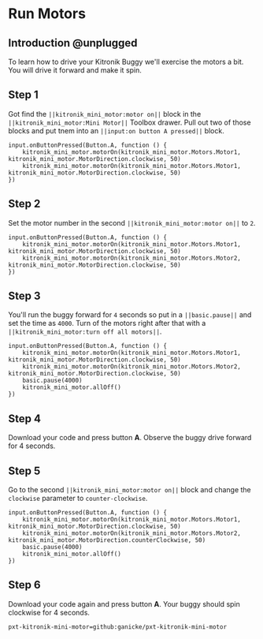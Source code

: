 # Run Motors

## Introduction @unplugged

To learn how to drive your Kitronik Buggy we'll exercise the motors a bit. You will drive it forward and make it spin.

## Step 1

Got find the ``||kitronik_mini_motor:motor on||`` block in the ``||kitronik_mini_motor:Mini Motor||`` Toolbox drawer. Pull out two of those blocks and put tnem into an ``||input:on button A pressed||`` block.

```blocks
input.onButtonPressed(Button.A, function () {
    kitronik_mini_motor.motorOn(kitronik_mini_motor.Motors.Motor1, kitronik_mini_motor.MotorDirection.clockwise, 50)
    kitronik_mini_motor.motorOn(kitronik_mini_motor.Motors.Motor1, kitronik_mini_motor.MotorDirection.clockwise, 50)
})
```

## Step 2

Set the motor number in the second ``||kitronik_mini_motor:motor on||`` to `2`.

```blocks
input.onButtonPressed(Button.A, function () {
    kitronik_mini_motor.motorOn(kitronik_mini_motor.Motors.Motor1, kitronik_mini_motor.MotorDirection.clockwise, 50)
    kitronik_mini_motor.motorOn(kitronik_mini_motor.Motors.Motor2, kitronik_mini_motor.MotorDirection.clockwise, 50)
})
```

## Step 3

You'll run the buggy forward for `4` seconds so put in a ``||basic.pause||`` and set the time as `4000`. Turn of the motors right after that with a ``||kitronik_mini_motor:turn off all motors||``.

```blocks
input.onButtonPressed(Button.A, function () {
    kitronik_mini_motor.motorOn(kitronik_mini_motor.Motors.Motor1, kitronik_mini_motor.MotorDirection.clockwise, 50)
    kitronik_mini_motor.motorOn(kitronik_mini_motor.Motors.Motor2, kitronik_mini_motor.MotorDirection.clockwise, 50)
    basic.pause(4000)
    kitronik_mini_motor.allOff()
})
```

## Step 4

Download your code and press button **A**. Observe the buggy drive forward for 4 seconds.

## Step 5

Go to the second ``||kitronik_mini_motor:motor on||`` block and change the `clockwise` parameter to `counter-clockwise`.

```blocks
input.onButtonPressed(Button.A, function () {
    kitronik_mini_motor.motorOn(kitronik_mini_motor.Motors.Motor1, kitronik_mini_motor.MotorDirection.clockwise, 50)
    kitronik_mini_motor.motorOn(kitronik_mini_motor.Motors.Motor2, kitronik_mini_motor.MotorDirection.counterClockwise, 50)
    basic.pause(4000)
    kitronik_mini_motor.allOff()
})
```

## Step 6

Download your code again and press button **A**. Your buggy should spin clockwise for 4 seconds.
 
```package
pxt-kitronik-mini-motor=github:ganicke/pxt-kitronik-mini-motor
```
